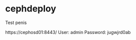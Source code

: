 # cephdeploy
Test
penis


https://cephosd01:8443/
           User: admin
       Password: jugwjrd0ab
